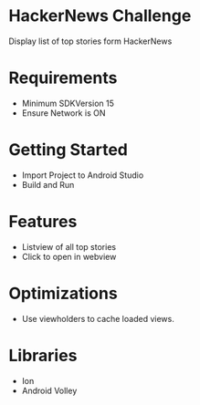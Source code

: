 HackerNews Challenge
==============
Display list of top stories form HackerNews

Requirements
=============
- Minimum SDKVersion 15
- Ensure Network is ON


Getting Started
===============
- Import Project to Android Studio
- Build and Run

Features
===============
- Listview of all top stories
- Click to open in webview

Optimizations
=============
- Use viewholders to cache loaded views.

Libraries
=========
- Ion
- Android Volley
